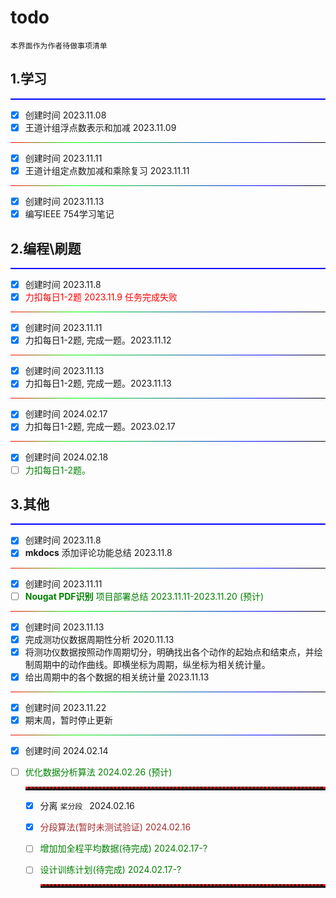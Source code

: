 # todo

    本界面作为作者待做事项清单

## 1.学习

<hr style="border: 0; height: 2px; background-color: #00F;" ## 蓝色 2px>

- [X] 创建时间 2023.11.08
- [X] 王道计组浮点数表示和加减 2023.11.09

<hr style="border: 0; height: 1px; background: linear-gradient(to right, #F00, #0F0 20%, #00F 80%, #000);" ## 渐变色 1px>

- [X] 创建时间 2023.11.11
- [X] 王道计组定点数加减和乘除复习 2023.11.11

<hr style="border: 0; height: 1px; background: linear-gradient(to right, #F00, #0F0 20%, #00F 80%, #000);" ## 渐变色 1px>

- [X] 创建时间 2023.11.13
- [X] 编写IEEE 754学习笔记

## 2.编程\刷题

<hr style="border: 0; height: 2px; background-color: #00F;" ## 蓝色 2px>

- [X] 创建时间 2023.11.8
- [X] <font color="red">力扣每日1-2题 2023.11.9 任务完成失败</font>

<hr style="border: 0; height: 1px; background: linear-gradient(to right, #F00, #0F0 20%, #00F 80%, #000);" ## 渐变色 1px>

- [X] 创建时间 2023.11.11
- [X] 力扣每日1-2题, 完成一题。2023.11.12

<hr style="border: 0; height: 1px; background: linear-gradient(to right, #F00, #0F0 20%, #00F 80%, #000);" ## 渐变色 1px>


- [X] 创建时间 2023.11.13
- [X] 力扣每日1-2题, 完成一题。2023.11.13

<hr style="border: 0; height: 1px; background: linear-gradient(to right, #F00, #0F0 20%, #00F 80%, #000);" ## 渐变色 1px>

- [x] 创建时间 2024.02.17
- [x] 力扣每日1-2题, 完成一题。2023.02.17

<hr style="border: 0; height: 1px; background: linear-gradient(to right, #F00, #0F0 20%, #00F 80%, #000);" ## 渐变色 1px>

- [x] 创建时间 2024.02.18
- [ ] <font color="green">力扣每日1-2题。</font>

## 3.其他

<hr style="border: 0; height: 2px; background-color: #00F;" ## 蓝色 2px>

- [X] 创建时间 2023.11.8
- [X] **mkdocs** 添加评论功能总结 2023.11.8

<hr style="border: 0; height: 1px; background: linear-gradient(to right, #F00, #0F0 20%, #00F 80%, #000);" ## 渐变色 1px>

- [X] 创建时间 2023.11.11
- [ ] <font color="green">**Nougat PDF识别** 项目部署总结 2023.11.11-2023.11.20 (预计)</font>

<hr style="border: 0; height: 1px; background: linear-gradient(to right, #F00, #0F0 20%, #00F 80%, #000);" ## 渐变色 1px>

- [X] 创建时间 2023.11.13
- [X] 完成测功仪数据周期性分析 2020.11.13
- [X] 将测功仪数据按照动作周期切分，明确找出各个动作的起始点和结束点，并绘制周期中的动作曲线。即横坐标为周期，纵坐标为相关统计量。
- [X] 给出周期中的各个数据的相关统计量 2023.11.13

<hr style="border: 0; height: 1px; background: linear-gradient(to right, #F00, #0F0 20%, #00F 80%, #000);" ## 渐变色 1px>

- [X] 创建时间 2023.11.22
- [X] 期末周，暂时停止更新

<hr style="border: 0; height: 1px; background: linear-gradient(to right, #F00, #0F0 20%, #00F 80%, #000);" ## 渐变色 1px>

- [x] 创建时间 2024.02.14

- [ ] <font color="green">优化数据分析算法 2024.02.26 (预计)</font>

    <hr style="border: 0; height: 3px; border-top: 3px dotted red;">

  - [x] 分离 `桨分段 ` 2024.02.16

  - [x] <font color="brown">分段算法(暂时未测试验证) 2024.02.16 </font>

  - [ ] <font color="green">增加加全程平均数据(待完成) 2024.02.17-? </font>

  - [ ] <font color="green">设计训练计划(待完成) 2024.02.17-?  </font>

    <hr style="border: 0; height: 3px; border-top: 3px dotted red;">

